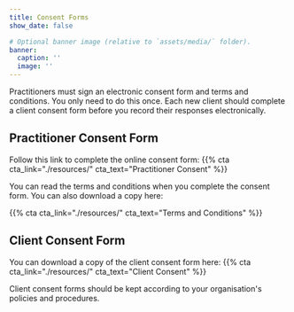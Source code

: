 ```yaml
---
title: Consent Forms
show_date: false

# Optional banner image (relative to `assets/media/` folder).
banner:
  caption: ''
  image: ''
---
```


Practitioners must sign an electronic consent form and terms and conditions. You only need to do this once. 
Each new client should complete a client consent form before you record their responses electronically.

## Practitioner Consent Form

Follow this link to complete the online consent form: 
{{% cta cta_link="./resources/" cta_text="Practitioner Consent" %}}

You can read the terms and conditions when you complete the consent form. You can also download a copy here:

{{% cta cta_link="./resources/" cta_text="Terms and Conditions" %}}

## Client Consent Form

You can download a copy of the client consent form here:
{{% cta cta_link="./resources/" cta_text="Client Consent" %}}

Client consent forms should be kept according to your organisation's policies and procedures. 
